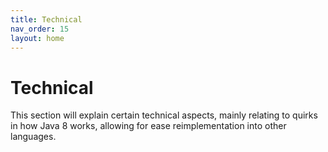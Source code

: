 ```yaml
---
title: Technical
nav_order: 15
layout: home
---
```


# Technical
This section will explain certain technical aspects, mainly relating to quirks in how Java 8 works, allowing for ease reimplementation into other languages.